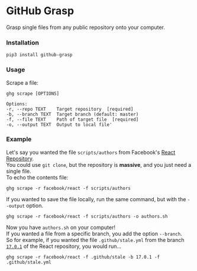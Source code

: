 # GitHub Grasp
Grasp single files from any public repository onto your computer.

### Installation

    pip3 install github-grasp

### Usage
Scrape a file:

    ghg scrape [OPTIONS]

    Options:
    -r, --repo TEXT    Target repository  [required]
    -b, --branch TEXT  Target branch (default: master)
    -f, --file TEXT    Path of target file  [required]
    -o, --output TEXT  Output to local file'

### Example
Let's say you wanted the file `scripts/authors` from Facebook's [React Repository](https://github.com/facebook/react). \
You could use `git clone`, but the repository is **massive**, and you just need a single file. \
To echo the contents file:

    ghg scrape -r facebook/react -f scripts/authors
    

If you wanted to save the file locally, run the same command, but with the `--output` option.

    ghg scrape -r facebook/react -f scripts/authors -o authors.sh

Now you have `authors.sh` on your computer! \
If you wanted a file from a specific branch, you add the option `--branch`. \
So for example, if you wanted the file `.github/stale.yml` from the branch [`17.0.1`](https://github.com/facebook/react/tree/17.0.1) of the React repository, you would run...

    ghg scrape -r facebook/react -f .github/stale -b 17.0.1 -f .github/stale.yml